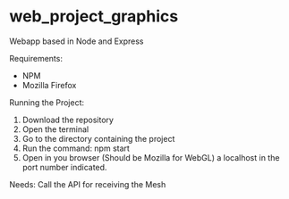 # web_project_graphics
Webapp based in Node and Express

Requirements:

- NPM
- Mozilla Firefox

Running the Project:

1) Download the repository
2) Open the terminal
3) Go to the directory containing the project
4) Run the command: npm start
5) Open in you browser (Should be Mozilla for WebGL) a localhost in the port number indicated.

Needs:
Call the API for receiving the Mesh
